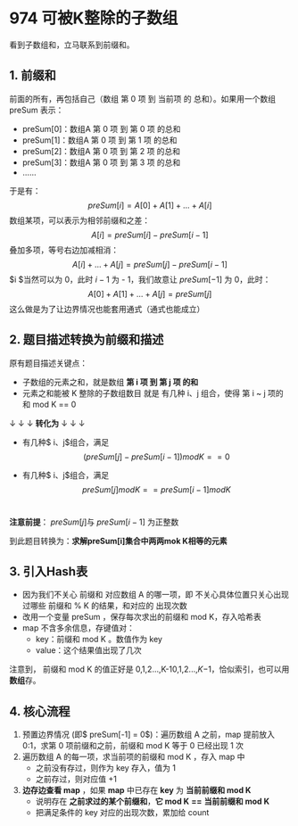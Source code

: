 # 974 可被K整除的子数组

看到子数组和，立马联系到前缀和。

## 1. 前缀和

前面的所有，再包括自己（数组 第 0 项 到 当前项 的 总和）。如果用一个数组 preSum 表示：

- preSum[0]：数组A 第 0 项 到 第 0 项 的总和
- preSum[1]：数组A 第 0 项 到 第 1 项 的总和
- preSum[2]：数组A 第 0 项 到 第 2 项 的总和
- preSum[3]：数组A 第 0 项 到 第 3 项 的总和
- …… 

于是有：
$$
preSum[i] = A[0] + A[1] +…+A[i]
$$
数组某项，可以表示为相邻前缀和之差：
$$
A[i] = preSum[i] - preSum[i - 1]
$$
叠加多项，等号右边加减相消：
$$
A[i] +…+A[j]=preSum[j] - preSum[i - 1]
$$
$i $当然可以为 0，此时 $i-1$ 为 - 1，我们故意让 $preSum[-1]$ 为 0，此时：
$$
A[0] +A[1]+…+A[j]=preSum[j]
$$
这么做是为了让边界情况也能套用通式（通式也能成立）

## 2. 题目描述转换为前缀和描述

原有题目描述关键点：

- 子数组的元素之和，就是数组 **第 i 项 到 第 j 项 的和**
- 元素之和能被 K 整除的子数组数目 就是 有几种 i、j 组合，使得 第 i ~ j 项的和 mod K == 0

↓ ↓ ↓ **转化为** ↓ ↓ ↓

- 有几种$ i、j$组合，满足
	$$
	(preSum[ j ] - preSum[ i - 1 ])mod K== 0
	$$

- 有几种$ i、j$组合，满足
	$$
	preSum[j] mod K == preSum[i-1] mod K
	$$
	​	

**注意前提**： $preSum[j]$与 $preSum[i-1]$ 为正整数

到此题目转换为：**求解preSum[i]集合中两两mok K相等的元素**

## 3. 引入Hash表

- 因为我们不关心 前缀和 对应数组 A 的哪一项，即 不关心具体位置只关心出现过哪些 前缀和 % K 的结果，和对应的 出现次数
- 改用一个变量 preSum ，保存每次求出的前缀和 mod K，存入哈希表
- map 不含多余信息，存键值对：
	- key：前缀和 mod K 。数值作为 key
	- value：这个结果值出现了几次

注意到， 前缀和 mod K 的值正好是 0,1,2...,K-10,1,2...,*K*−1，恰似索引，也可以用**数组**存。

## 4. 核心流程

1. 预置边界情况 (即$ preSum[-1] = 0$)：遍历数组 A 之前，map 提前放入 0:1，求第 0 项前缀和之前，前缀和 mod K 等于 0 已经出现 1 次
2. 遍历数组 A 的每一项，求当前项的前缀和 mod K ，存入 map 中
	- 之前没有存过，则作为 key 存入，值为 1
	- 之前存过，则对应值 +1
3. **边存边查看 map** ，如果 **map** 中已存在 **key** 为 **当前前缀和 mod K**
	- 说明存在 **之前求过的某个前缀和**，**它 mod K** **==** **当前前缀和 mod K**
	- 把满足条件的 key 对应的出现次数，累加给 count


